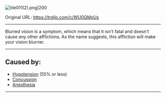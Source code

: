 ![tile011(2).png\|200](/Symptoms/Blurred%20Vision%20-%20Attachments/6718845db30472d958dd7a87.png)

Original URL: https://trello.com/c/WU0QMxUs

---

Blurred vision is a symptom, which means that it isn't fatal and doesn't cause any other afflictions. As the name suggests, this affliction will make your vision blurrier.

---

## Caused by:

- [Hypotension](../Blood/Hypotension.md) (55% or less)
- [Concussion](../Head_Brain/Concussion.md)
- [Anesthesia](../Torso/Anesthesia.md)

---

